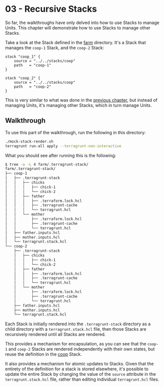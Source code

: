 # 03 - Recursive Stacks

So far, the walkthroughs have only delved into how to use Stacks to manage Units. This chapter will demonstrate how to use Stacks to manage other Stacks.

Take a look at the Stack defined in the [farm](./farm) directory. It's a Stack that manages the `coop-1` Stack, and the `coop-2` Stack:

```hcl
stack "coop_1" {
	source = "../../stacks/coop"
	path   = "coop-1"
}

stack "coop_2" {
	source = "../../stacks/coop"
	path   = "coop-2"
}
```

This is very similar to what was done in the [previous chapter](../02-dynamicity/), but instead of managing Units, it's managing other Stacks, which in turn manage Units.

## Walkthrough

To use this part of the walkthrough, run the following in this directory:

```bash
./mock-stack-render.sh
terragrunt run-all apply --terragrunt-non-interactive
```

What you should see after running this is the following:

```bash
$ tree -a -L 4 farm/.terragrunt-stack/
farm/.terragrunt-stack/
├── coop-1
│   ├── .terragrunt-stack
│   │   ├── chicks
│   │   │   ├── chick-1
│   │   │   └── chick-2
│   │   ├── father
│   │   │   ├── .terraform.lock.hcl
│   │   │   ├── .terragrunt-cache
│   │   │   └── terragrunt.hcl
│   │   └── mother
│   │       ├── .terraform.lock.hcl
│   │       ├── .terragrunt-cache
│   │       └── terragrunt.hcl
│   ├── father.inputs.hcl
│   ├── mother.inputs.hcl
│   └── terragrunt.stack.hcl
└── coop-2
    ├── .terragrunt-stack
    │   ├── chicks
    │   │   ├── chick-1
    │   │   └── chick-2
    │   ├── father
    │   │   ├── .terraform.lock.hcl
    │   │   ├── .terragrunt-cache
    │   │   └── terragrunt.hcl
    │   └── mother
    │       ├── .terraform.lock.hcl
    │       ├── .terragrunt-cache
    │       └── terragrunt.hcl
    ├── father.inputs.hcl
    ├── mother.inputs.hcl
    └── terragrunt.stack.hcl
```

Each Stack is initially rendered into the `.terragrunt-stack` directory as a child directory with a `terragrunt.stack.hcl` file, then those Stacks are recursively rendered until all Stacks are rendered.

This provides a mechanism for encapsulation, as you can see that the `coop-1` and `coop-2` Stacks are rendered independently with their own states, but reuse the definition in the [coop](../stacks/coop) Stack.

It also provides a mechanism for atomic updates to Stacks. Given that the entirety of the definition for a stack is stored elsewhere, it's possible to update the entire Stack by changing the value of the `source` attribute in the `terragrunt.stack.hcl` file, rather than editing individual `terragrunt.hcl` files.

